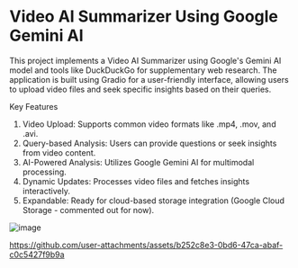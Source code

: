 # Video AI Summarizer Using Google Gemini AI

This project implements a Video AI Summarizer using Google's Gemini AI model and tools like DuckDuckGo for supplementary web research. 
The application is built using Gradio for a user-friendly interface, allowing users to upload video files and seek specific insights based on their queries.

Key Features
1. Video Upload: Supports common video formats like .mp4, .mov, and .avi.
2. Query-based Analysis: Users can provide questions or seek insights from video content.
3. AI-Powered Analysis: Utilizes Google Gemini AI for multimodal processing.
4. Dynamic Updates: Processes video files and fetches insights interactively.
5. Expandable: Ready for cloud-based storage integration (Google Cloud Storage - commented out for now).

![image](https://github.com/user-attachments/assets/5bc26e2c-b7e3-442c-8c3e-59a0593f5c9e)

https://github.com/user-attachments/assets/b252c8e3-0bd6-47ca-abaf-c0c5427f9b9a


